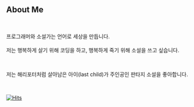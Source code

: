 ## About Me

<br>   

프로그래머와 소설가는 언어로 세상을 만듭니다.  <br>   
저는 행복하게 살기 위해 코딩을 하고, 행복하게 죽기 위해 소설을 쓰고 싶습니다.

<br>   

저는 해리포터처럼 살아남은 아이(last child)가 주인공인 판타지 소설을 좋아합니다.

<!--
**last-child/last-child** is a ✨ _special_ ✨ repository because its `README.md` (this file) appears on your GitHub profile.

Here are some ideas to get you started:

- 🔭 I’m currently working on ...
- 🌱 I’m currently learning ...
- 👯 I’m looking to collaborate on ...
- 🤔 I’m looking for help with ...
- 💬 Ask me about ...
- 📫 How to reach me: ...
- 😄 Pronouns: ...
- ⚡ Fun fact: ...
-->

<br>                    

[![Hits](https://hits.seeyoufarm.com/api/count/incr/badge.svg?url=https%3A%2F%2Fgithub.com%2Flast-child%2Fhit-counter&count_bg=%2379C83D&title_bg=%23555555&icon=&icon_color=%23E7E7E7&title=hits&edge_flat=false)](https://hits.seeyoufarm.com)
